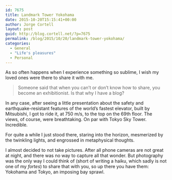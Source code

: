 ```yaml
---
id: 7675
title: Landmark Tower Yokohama
date: 2015-10-20T15:15:41+00:00
author: Jorge Cortell
layout: post
guid: http://blog.cortell.net/?p=7675
permalink: /blog/2015/10/20/landmark-tower-yokohama/
categories:
  - General
  - "Life's pleasures"
  - Personal
---
```


  
As so often happens when I experience something so sublime, I wish my loved ones were there to share it with me.

> Someone said that when you can’t or don’t know how to share, you become an exhibitionist. Is that why I have a blog?

In any case, after seeing a little presentation about the safety and earthquake-resistant features of the world’s fastest elevator, built by Mitsubishi, I got to ride it, at 750 m/s, to the top on the 69th floor. The views, of course, were breathtaking. On par with Tokyo Sky Tower. Incredible.

For quite a while I just stood there, staring into the horizon, mesmerized by the twinkling lights, and engrossed in metaphysical thoughts.

I almost decided to not take pictures. After all phone cameras are not great at night, and there was no way to capture all that wonder. But photography was the only way I could think of (short of writing a haiku, which sadly is not one of my _fortes_) to share that with you, so up there you have them: Yokohama and Tokyo, an imposing bay sprawl.